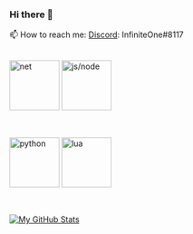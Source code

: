 ### Hi there 👋

<!--
**InfinitePossibilities/InfinitePossibilities** is a ✨ _special_ ✨ repository because its `README.md` (this file) appears on your GitHub profile.

Here are some ideas to get you started:

- 🔭 I’m currently working on ...
- 🌱 I’m currently learning ...
- 👯 I’m looking to collaborate on ...
- 🤔 I’m looking for help with ...
- 💬 Ask me about ...
- 📫 How to reach me: ...
- 😄 Pronouns: ...
- ⚡ Fun fact: ...
-->

📫 How to reach me: [Discord](https://discordapp.com/users/175390734608891905): InfiniteOne#8117
<br />
<br />
<p float="left">
  <img alt="net" width="88px" src="https://cdn.cdnlogo.com/logos/d/95/dotnet.svg" /> <!-- _backgroundColor: "#def" -->
  <img alt ="js/node" width="88px" src="https://cdn.cdnlogo.com/logos/n/94/nodejs-icon.svg" />
</p>
<br />
<p float="left">
  <img alt ="python" width="88px" src="https://cdn.cdnlogo.com/logos/p/3/python.svg" />
  <img alt ="lua" width="88px" src="https://cdn.cdnlogo.com/logos/l/50/lua.svg" />
</p>
<br />

[![My GitHub Stats](https://github-readme-stats.vercel.app/api/?username=InfinitePossibilities&count_private=true&theme=tokyonight&showicons=true)]()
